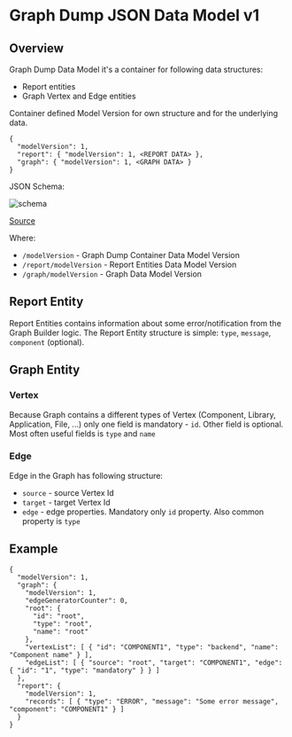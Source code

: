 # Graph Dump JSON Data Model v1

## Overview

Graph Dump Data Model it's a container for following data structures:
* Report entities
* Graph Vertex and Edge entities

Container defined Model Version for own structure and for the underlying data.

```
{
  "modelVersion": 1,
  "report": { "modelVersion": 1, <REPORT DATA> },
  "graph": { "modelVersion": 1, <GRAPH DATA> }
}
```

JSON Schema:

![schema](https://www.planttext.com/plantuml/png/ZPAnYiCm38PtFuNnNF80dGetTBdvbjB1nCBrSP62f9OU9UzUApJK3GUzAVZJB_d_vUn48-kt4BgRypuCbE3d2rWAOTZwK50X0uUD5Hb6OgtOf6_4ixmdJb8h1t_pGNz7C9Ke5ynXK_j19EOLx6aO2G6rmNxonpfpcbraZkFftoOWPTW30aSb_g1phV9VNecUmUgvfDRLGjSH5evnQFcCfyVa2x32zRE8BejudUr3rtK6x6D16-Djbz2P-zMkwjjbq5TcVPRatJsFbRh9kHrWib_W3W00)

[Source](https://www.planttext.com/?text=ZPAnYiCm38PtFuNnNF80dGetTBdvbjB1nCBrSP62f9OU9UzUApJK3GUzAVZJB_d_vUn48-kt4BgRypuCbE3d2rWAOTZwK50X0uUD5Hb6OgtOf6_4ixmdJb8h1t_pGNz7C9Ke5ynXK_j19EOLx6aO2G6rmNxonpfpcbraZkFftoOWPTW30aSb_g1phV9VNecUmUgvfDRLGjSH5evnQFcCfyVa2x32zRE8BejudUr3rtK6x6D16-Djbz2P-zMkwjjbq5TcVPRatJsFbRh9kHrWib_W3W00)

Where:
* `/modelVersion` - Graph Dump Container Data Model Version
* `/report/modelVersion` - Report Entities Data Model Version
* `/graph/modelVersion` - Graph Data Model Version

## Report Entity

Report Entities contains information about some error/notification from the Graph Builder logic.
The Report Entity structure is simple: `type`, `message`, `component` (optional).

## Graph Entity

### Vertex

Because Graph contains a different types of Vertex (Component, Library, Application, File, ...) only one field is mandatory - `id`. Other field is optional. Most often useful fields is `type` and `name`

### Edge

Edge in the Graph has following structure:
* `source` - source Vertex Id
* `target` - target Vertex Id
* `edge` - edge properties. Mandatory only `id` property. Also common property is `type`

## Example

```
{
  "modelVersion": 1,
  "graph": {
    "modelVersion": 1,
    "edgeGeneratorCounter": 0,
    "root": {
      "id": "root",
      "type": "root",
      "name": "root"
    },
    "vertexList": [ { "id": "COMPONENT1", "type": "backend", "name": "Component name" } ],
    "edgeList": [ { "source": "root", "target": "COMPONENT1", "edge": { "id": "1", "type": "mandatory" } } ]
  },
  "report": {
    "modelVersion": 1,
    "records": [ { "type": "ERROR", "message": "Some error message", "component": "COMPONENT1" } ]
  }
}
```
